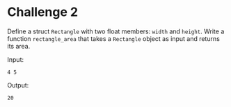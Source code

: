 # Challenge 2

Define a struct `Rectangle` with two float members: `width` and `height`. Write a function `rectangle_area` that takes a `Rectangle` object as input and returns its area.

Input:

```
4 5
```

Output:

```
20
```

